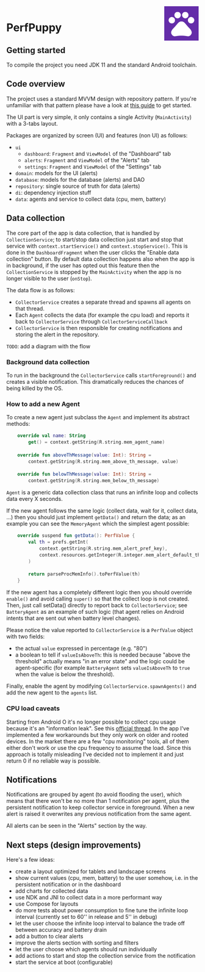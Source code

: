 <img src="app/src/main/ic_launcher-playstore.png" align="right" width="90" />

# PerfPuppy

## Getting started

To compile the project you need JDK 11 and the standard Android toolchain.

## Code overview

The project uses a standard MVVM design with repository pattern. If you're unfamiliar with that pattern please have a look at [this guide](https://developer.android.com/jetpack/guide) to get started.

The UI part is very simple, it only contains a single Activity (`MainActivity`) with a 3-tabs layout.

Packages are organized by screen (UI) and features (non UI) as follows:

* `ui`
    - `dashboard`: `Fragment` and `ViewModel` of the "Dashboard" tab
    - `alerts`: `Fragment` and `ViewModel` of the "Alerts" tab
    - `settings`: `Fragment` and `ViewModel` of the "Settings" tab
* `domain`: models for the UI (alerts)
* `database`: models for the database (alerts) and DAO
* `repository`: single source of truth for data (alerts)
* `di`: dependency injection stuff
* `data`: agents and service to collect data (cpu, mem, battery)

## Data collection

The core part of the app is data collection, that is handled by `CollectionService`; to start/stop data collection just start and stop that service with `context.startService()` and `context.stopService()`. This is done in the `DashboardFragment` when the user clicks the "Enable data collection" button. By default data collection happens also when the app is in background, if the user has opted out this feature then the `CollectionService` is stopped by the `MainActivity` when the app is no longer visible to the user (`onStop`).

The data flow is as follows:

* `CollectorService` creates a separate thread and spawns all agents on that thread.
* Each `Agent` collects the data (for example the cpu load) and reports it back to `CollectorService` through `CollectorServiceCallback`
* `CollectorService` is then responsible for creating notifications and storing the alert in the repository.

`TODO`: add a diagram with the flow

### Background data collection

To run in the background the `CollectorService` calls `startForeground()` and creates a visible notification. This dramatically reduces the chances of being killed by the OS.

### How to add a new Agent

To create a new agent just subclass the `Agent` and implement its abstract methods:

```kotlin
    override val name: String
        get() = context.getString(R.string.mem_agent_name)

    override fun aboveThMessage(value: Int): String =
        context.getString(R.string.mem_above_th_message, value)

    override fun belowThMessage(value: Int): String =
        context.getString(R.string.mem_below_th_message)
```

`Agent` is a generic data collection class that runs an infinite loop and collects data every X seconds. 

If the new agent follows the same logic (collect data, wait for it, collect data, ...) then you should just implement `getData()` and return the data; as an example you can see the `MemoryAgent` which the simplest agent possible:

```kotlin
    override suspend fun getData(): PerfValue {
        val th = prefs.getInt(
            context.getString(R.string.mem_alert_pref_key),
            context.resources.getInteger(R.integer.mem_alert_default_th)
        )

        return parseProcMemInfo().toPerfValue(th)
    }
```

If the new agent has a completely different logic then you should override `enable()` and avoid calling `super()` so that the collect loop is not created. Then, just call setData() directly to report back to `CollectorService`; see `BatteryAgent` as an example of such logic (that agent relies on Android intents that are sent out when battery level changes).

Please notice the value reported to `CollectorService` is a `PerfValue` object with two fields:

* the actual `value` expressed in percentage (e.g. "80")
* a boolean to tell if `valueIsAboveTh`: this is needed because "above the threshold" actually means "in an error state" and the logic could be agent-specific (for example `BatteryAgent` sets `valueIsAboveTh` to `true` when the value is below the threshold).

Finally, enable the agent by modifying `CollectorService.spawnAgents()` and add the new agent to the `agents` list.

### CPU load caveats

Starting from Android O it's no longer possible to collect cpu usage because it's an "information leak". See this [official thread](https://issuetracker.google.com/issues/37140047?pli=1). In the app I've implemented a few workarounds but they only work on older and rooted devices. In the market there are a few "cpu monitoring" tools, all of them either don't work or use the cpu frequency to assume the load. Since this approach is totally misleading I've decided not to implement it and just return 0 if no reliable way is possible.

## Notifications

Notifications are grouped by agent (to avoid flooding the user), which means that there won't be no more than 1 notification per agent, plus the persistent notification to keep collector service in foreground. When a new alert is raised it overwrites any previous notification from the same agent.

All alerts can be seen in the "Alerts" section by the way.

## Next steps (design improvements)

Here's a few ideas:

* create a layout optimized for tablets and landscape screens
* show current values (cpu, mem, battery) to the user somehow, i.e. in the persistent notification or in the dashboard
* add charts for collected data
* use NDK and JNI to collect data in a more performant way
* use Compose for layouts
* do more tests about power consumption to fine tune the infinite loop interval (currently set to 60'' in release and 5'' in debug)
* let the user choose the infinite loop interval to balance the trade off between accuracy and battery drain
* add a button to clear alerts
* improve the alerts section with sorting and filters
* let the user choose which agents should run individually
* add actions to start and stop the collection service from the notification
* start the service at boot (configurable)



